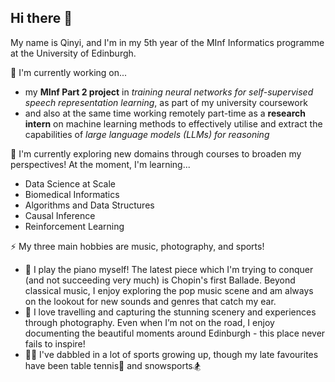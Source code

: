 ## Hi there 👋

My name is Qinyi, and I'm in my 5th year of the MInf Informatics programme at the University of Edinburgh.

🔭 I'm currently working on...
- my **MInf Part 2 project** in _training neural networks for self-supervised speech representation learning_, as part of my university coursework
- and also at the same time working remotely part-time as a **research intern** on machine learning methods to effectively utilise and extract the capabilities of _large language models (LLMs) for reasoning_

🌱 I'm currently exploring new domains through courses to broaden my perspectives! At the moment, I'm learning...
- Data Science at Scale
- Biomedical Informatics
- Algorithms and Data Structures
- Causal Inference
- Reinforcement Learning

⚡ My three main hobbies are music, photography, and sports!
- 🎹 I play the piano myself! The latest piece which I'm trying to conquer (and not succeeding very much) is Chopin's first Ballade. Beyond classical music, I enjoy exploring the pop music scene and am always on the lookout for new sounds and genres that catch my ear.
- 📸 I love travelling and capturing the stunning scenery and experiences through photography. Even when I’m not on the road, I enjoy documenting the beautiful moments around Edinburgh - this place never fails to inspire!
- 🏃‍♀️ I've dabbled in a lot of sports growing up, though my late favourites have been table tennis🏓 and snowsports🏂

<!--
**qinyi-li-2020/qinyi-li-2020** is a ✨ _special_ ✨ repository because its `README.md` (this file) appears on your GitHub profile.

Here are some ideas to get you started:

- 🔭 I’m currently working on ...
- 🌱 I’m currently learning ...
- 👯 I’m looking to collaborate on ...
- 🤔 I’m looking for help with ...
- 💬 Ask me about ...
- 📫 How to reach me: ...
- 😄 Pronouns: ...
- ⚡ Fun fact: ...
-->
